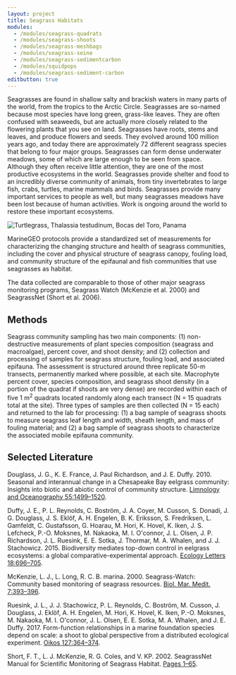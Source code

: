 ```yaml
---
layout: project
title: Seagrass Habitats
modules:
  - /modules/seagrass-quadrats
  - /modules/seagrass-shoots
  - /modules/seagrass-meshbags
  - /modules/seagrass-seine
  - /modules/seagrass-sedimentcarbon
  - /modules/squidpops
  - /modules/seagrass-sediment-carbon
editbutton: true
---
```


Seagrasses are found in shallow salty and brackish waters in many parts of the world, from the tropics to the Arctic Circle. Seagrasses are so-named because most species have long green, grass-like leaves. They are often confused with seaweeds, but are actually more closely related to the flowering plants that you see on land. Seagrasses have roots, stems and leaves, and produce flowers and seeds. They evolved around 100 million years ago, and today there are approximately 72 different seagrass species that belong to four major groups. Seagrasses can form dense underwater meadows, some of which are large enough to be seen from space. Although they often receive little attention, they are one of the most productive ecosystems in the world. Seagrasses provide shelter and food to an incredibly diverse community of animals, from tiny invertebrates to large fish, crabs, turtles, marine mammals and birds. Seagrasses provide many important services to people as well, but many seagrasses meadows have been lost because of human activities. Work is ongoing around the world to restore these important ecosystems.

![Turtlegrass, *Thalassia testudinum*, Bocas del Toro, Panama]({{site.baseurl}}/assets/modules/seagrass/Seagrass_Bocas_del_Toro_Panama.jpeg)

MarineGEO protocols provide a standardized set of measurements for characterizing the changing structure and health of seagrass communities, including the cover and physical structure of seagrass canopy, fouling load, and community structure of the epifaunal and fish communities that use seagrasses as habitat.

The data collected are comparable to those of other major seagrass monitoring programs, Seagrass Watch (McKenzie et al. 2000) and SeagrassNet (Short et al. 2006).

## Methods

Seagrass community sampling has two main components: (1) non-destructive measurements of plant species composition (seagrass and macroalgae), percent cover, and shoot density; and (2) collection and processing of samples for seagrass structure, fouling load, and associated epifauna. The assessment is structured around three replicate 50-m transects, permanently marked where possible, at each site. Macrophyte percent cover, species composition, and seagrass shoot density (in a portion of the quadrat if shoots are very dense) are recorded within each of five 1 m<sup>2</sup> quadrats located randomly along each transect (N = 15 quadrats total at the site). Three types of samples are then collected (N = 15 each) and returned to the lab for processing: (1) a bag sample of seagrass shoots to measure seagrass leaf length and width, sheath length, and mass of fouling material; and (2) a bag sample of seagrass shoots to characterize the associated mobile epifauna community.


## Selected Literature

Douglass, J. G., K. E. France, J. Paul Richardson, and J. E. Duffy. 2010. Seasonal and interannual change in a Chesapeake Bay eelgrass community: Insights into biotic and abiotic control of community structure. <a href="https://aslopubs.onlinelibrary.wiley.com/doi/abs/10.4319/lo.2010.55.4.1499">Limnology and Oceanography 55:1499–1520</a>.

Duffy, J. E., P. L. Reynolds, C. Boström, J. A. Coyer, M. Cusson, S. Donadi, J. G. Douglass, J. S. Eklöf, A. H. Engelen, B. K. Eriksson, S. Fredriksen, L. Gamfeldt, C. Gustafsson, G. Hoarau, M. Hori, K. Hovel, K. Iken, J. S. Lefcheck, P.-O. Moksnes, M. Nakaoka, M. I. O'connor, J. L. Olsen, J. P. Richardson, J. L. Ruesink, E. E. Sotka, J. Thormar, M. A. Whalen, and J. J. Stachowicz. 2015. Biodiversity mediates top-down control in eelgrass ecosystems: a global comparative-experimental approach. <a href="https://onlinelibrary.wiley.com/doi/abs/10.1111/ele.12448">Ecology Letters 18:696–705</a>.

McKenzie, L. J., L. Long, R. C. B. marina. 2000. Seagrass-Watch: Community based monitoring of seagrass resources. <a href="http://www.seagrasswatch.org/Info_centre/Publications/McKenzie_etal_2002_BiolMarMedit.pdf">Biol. Mar. Medit. 7:393–396</a>.

Ruesink, J. L., J. J. Stachowicz, P. L. Reynolds, C. Boström, M. Cusson, J. Douglass, J. Eklöf, A. H. Engelen, M. Hori, K. Hovel, K. Iken, P.-O. Moksnes, M. Nakaoka, M. I. O'connor, J. L. Olsen, E. E. Sotka, M. A. Whalen, and J. E. Duffy. 2017. Form-function relationships in a marine foundation species depend on scale: a shoot to global perspective from a distributed ecological experiment. <a href="https://onlinelibrary.wiley.com/doi/abs/10.1111/oik.04270">Oikos 127:364–374</a>.

Short, F. T., L. J. McKenzie, R. G. Coles, and V. KP. 2002. SeagrassNet Manual for Scientific Monitoring of Seagrass Habitat. <a href="http://irmaservices.nps.gov/datastore/v4/rest/DownloadFile/459355?accessType=DOWNLOAD">Pages 1–65</a>.

